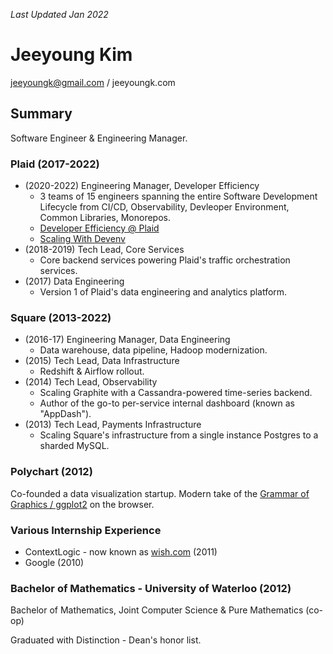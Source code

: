 _Last Updated Jan 2022_

Jeeyoung Kim
============

jeeyoungk@gmail.com / jeeyoungk.com

Summary
-------

Software Engineer & Engineering Manager.

### Plaid (2017-2022)

* (2020-2022) Engineering Manager, Developer Efficiency
  * 3 teams of 15 engineers spanning the entire Software Development Lifecycle from CI/CD, Observability, Devleoper Environment, Common Libraries, Monorepos.
  * [Developer Efficiency @ Plaid](https://plaid.com/blog/how-we-built-developer-efficiency-at-plaid/)
  * [Scaling With Devenv](https://plaid.com/blog/scaling-with-devenv/)
* (2018-2019) Tech Lead, Core Services
  * Core backend services powering Plaid's traffic orchestration services.
* (2017) Data Engineering
  * Version 1 of Plaid's data engineering and analytics platform.

### Square (2013-2022)

* (2016-17) Engineering Manager, Data Engineering
  * Data warehouse, data pipeline, Hadoop modernization.
* (2015) Tech Lead, Data Infrastructure
  * Redshift & Airflow rollout.
* (2014) Tech Lead, Observability
  * Scaling Graphite with a Cassandra-powered time-series backend.
  * Author of the go-to per-service internal dashboard (known as "AppDash").
* (2013) Tech Lead, Payments Infrastructure
  * Scaling Square's infrastructure from a single instance Postgres to a sharded MySQL.

### Polychart (2012)

Co-founded a data visualization startup. Modern take of the [Grammar of Graphics / ggplot2](https://en.wikipedia.org/wiki/Ggplot2) on the browser.

### Various Internship Experience

* ContextLogic - now known as [wish.com](Wish.com) (2011)
* Google (2010)

### Bachelor of Mathematics - University of Waterloo (2012)

Bachelor of Mathematics, Joint Computer Science & Pure Mathematics (co-op)

Graduated with Distinction - Dean's honor list.